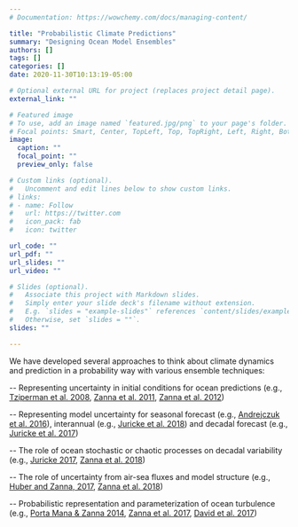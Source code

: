 ```yaml
---
# Documentation: https://wowchemy.com/docs/managing-content/

title: "Probabilistic Climate Predictions"
summary: "Designing Ocean Model Ensembles"
authors: []
tags: []
categories: []
date: 2020-11-30T10:13:19-05:00

# Optional external URL for project (replaces project detail page).
external_link: ""

# Featured image
# To use, add an image named `featured.jpg/png` to your page's folder.
# Focal points: Smart, Center, TopLeft, Top, TopRight, Left, Right, BottomLeft, Bottom, BottomRight.
image:
  caption: ""
  focal_point: ""
  preview_only: false

# Custom links (optional).
#   Uncomment and edit lines below to show custom links.
# links:
# - name: Follow
#   url: https://twitter.com
#   icon_pack: fab
#   icon: twitter

url_code: ""
url_pdf: ""
url_slides: ""
url_video: ""

# Slides (optional).
#   Associate this project with Markdown slides.
#   Simply enter your slide deck's filename without extension.
#   E.g. `slides = "example-slides"` references `content/slides/example-slides.md`.
#   Otherwise, set `slides = ""`.
slides: ""

---
```


We have developed several approaches to think about climate dynamics
and prediction in a probability way with various ensemble techniques:

-- Representing uncertainty in initial conditions for ocean predictions (e.g., [Tziperman et al. 2008](https://laurezanna.github.io/publication/tziperman-et-al-2008/), [Zanna et al. 2011](https://laurezanna.github.io/publication/zanna-et-al-2011/), [Zanna et al. 2012](https://laurezanna.github.io/publication/zanna-et-al-2012/))

-- Representing model uncertainty for seasonal forecast (e.g., [Andrejczuk et al. 2016](andrejczuk-et-al-2016/)), interannual (e.g., [Juricke et al. 2018](https://laurezanna.github.io/publication/juricke-et-al-2017/)) and decadal forecast (e.g., [Juricke et al. 2017](https://laurezanna.github.io/publication/juricke-et-al-2017/))

-- The role of ocean stochastic or chaotic processes on decadal variability (e.g., [Juricke 2017](https://laurezanna.github.io/publication/juricke-et-al-2017/), [Zanna et al. 2018](https://laurezanna.github.io/publication/zanna-et-al-2018/))


-- The role of uncertainty from air-sea fluxes and model structure (e.g., [Huber and Zanna, 2017](https://laurezanna.github.io/publication/huber-zanna-2017/), [Zanna et al. 2018](https://laurezanna.github.io/publication/zanna-et-al-2018/))

-- Probabilistic representation and parameterization of ocean turbulence (e.g., [Porta Mana & Zanna 2014](https://laurezanna.github.io/publication/portamana-zanna-2014/), [Zanna et al. 2017](https://laurezanna.github.io/publication/zanna-et-al-2017/), [David et al. 2017](https://laurezanna.github.io/publication/david-et-al-2017/))
